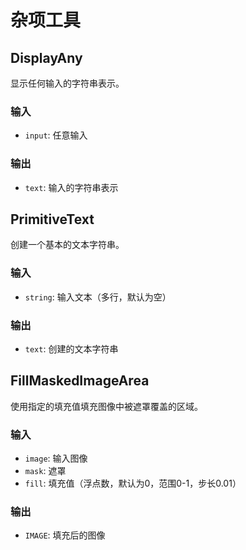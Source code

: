 # 杂项工具

## DisplayAny
显示任何输入的字符串表示。

### 输入
- `input`: 任意输入

### 输出
- `text`: 输入的字符串表示

## PrimitiveText
创建一个基本的文本字符串。

### 输入
- `string`: 输入文本（多行，默认为空）

### 输出
- `text`: 创建的文本字符串

## FillMaskedImageArea
使用指定的填充值填充图像中被遮罩覆盖的区域。

### 输入
- `image`: 输入图像
- `mask`: 遮罩
- `fill`: 填充值（浮点数，默认为0，范围0-1，步长0.01）

### 输出
- `IMAGE`: 填充后的图像